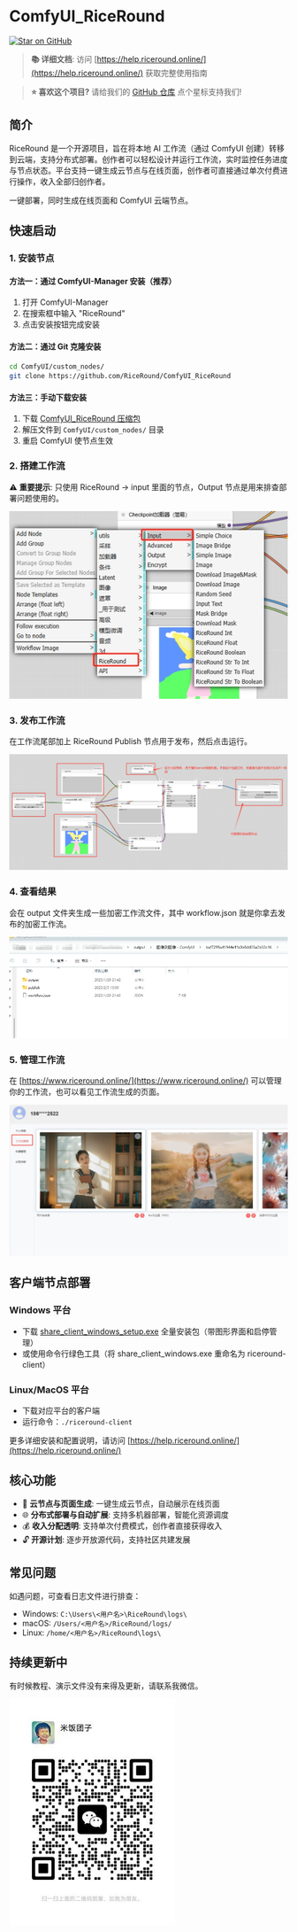 # ComfyUI_RiceRound

[![Star on GitHub](https://img.shields.io/github/stars/RiceRound/ComfyUI_RiceRound.svg?style=social)](https://github.com/RiceRound/ComfyUI_RiceRound/stargazing)

> **📚 详细文档**: 访问 [https://help.riceround.online/](https://help.riceround.online/) 获取完整使用指南

> **⭐ 喜欢这个项目?** 请给我们的 [GitHub 仓库](https://github.com/RiceRound/ComfyUI_RiceRound) 点个星标支持我们!

## 简介

RiceRound 是一个开源项目，旨在将本地 AI 工作流（通过 ComfyUI 创建）转移到云端，支持分布式部署。创作者可以轻松设计并运行工作流，实时监控任务进度与节点状态。平台支持一键生成云节点与在线页面，创作者可直接通过单次付费进行操作，收入全部归创作者。

一键部署，同时生成在线页面和 ComfyUI 云端节点。

## 快速启动

### 1. 安装节点

#### 方法一：通过 ComfyUI-Manager 安装（推荐）
1. 打开 ComfyUI-Manager
2. 在搜索框中输入 "RiceRound"
3. 点击安装按钮完成安装

#### 方法二：通过 Git 克隆安装
```bash
cd ComfyUI/custom_nodes/
git clone https://github.com/RiceRound/ComfyUI_RiceRound
```

#### 方法三：手动下载安装
1. 下载 [ComfyUI_RiceRound 压缩包](https://github.com/RiceRound/ComfyUI_RiceRound/archive/refs/heads/main.zip)
2. 解压文件到 `ComfyUI/custom_nodes/` 目录
3. 重启 ComfyUI 使节点生效

### 2. 搭建工作流

⚠️ **重要提示**: 只使用 RiceRound -> input 里面的节点，Output 节点是用来排查部署问题使用的。

![image](docs/menu.png)

### 3. 发布工作流

在工作流尾部加上 RiceRound Publish 节点用于发布，然后点击运行。

![image](docs/workflow.png)

### 4. 查看结果

会在 output 文件夹生成一些加密工作流文件，其中 workflow.json 就是你拿去发布的加密工作流。

![image](docs/output.png)

### 5. 管理工作流

在 [https://www.riceround.online/](https://www.riceround.online/) 可以管理你的工作流，也可以看见工作流生成的页面。

![image](docs/web.png)

## 客户端节点部署

### Windows 平台
- 下载 [share_client_windows_setup.exe](https://github.com/RiceRound/ComfyUI_RiceRound/releases) 全量安装包（带图形界面和启停管理）
- 或使用命令行绿色工具（将 share_client_windows.exe 重命名为 riceround-client）

### Linux/MacOS 平台
- 下载对应平台的客户端
- 运行命令：`./riceround-client`

更多详细安装和配置说明，请访问 [https://help.riceround.online/](https://help.riceround.online/)

## 核心功能

- 🚀 **云节点与页面生成**: 一键生成云节点，自动展示在线页面
- 🌐 **分布式部署与自动扩展**: 支持多机器部署，智能化资源调度
- 💰 **收入分配透明**: 支持单次付费模式，创作者直接获得收入
- 🔓 **开源计划**: 逐步开放源代码，支持社区共建发展

## 常见问题

如遇问题，可查看日志文件进行排查：

- Windows: `C:\Users\<用户名>\RiceRound\logs\`
- macOS: `/Users/<用户名>/RiceRound/logs/`
- Linux: `/home/<用户名>/RiceRound\logs\`

## 持续更新中

有时候教程、演示文件没有来得及更新，请联系我微信。

![image](docs/wechat.jpg)
